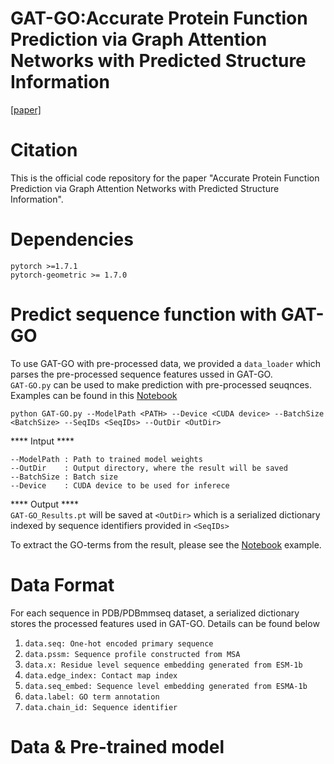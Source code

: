 # GAT-GO:Accurate Protein Function Prediction via Graph Attention Networks with Predicted Structure Information
[[paper]](https://academic.oup.com/bib/advance-article/doi/10.1093/bib/bbab502/6457163)
 # Citation
This is the official code repository for the paper "Accurate Protein Function Prediction via Graph Attention Networks with Predicted Structure Information".
# Dependencies
```pytorch >=1.7.1```  
```pytorch-geometric >= 1.7.0```  

# Predict sequence function with GAT-GO
To use GAT-GO with pre-processed data, we provided a ```data_loader``` which parses the pre-processed sequence features ussed in GAT-GO.  
```GAT-GO.py``` can be used to make prediction with pre-processed seuqnces. Examples can be found in this [Notebook](https://github.com/bl-2633/GAT-GO/blob/main/examples/GAT-GO%20examples.ipynb)  
```
python GAT-GO.py --ModelPath <PATH> --Device <CUDA device> --BatchSize <BatchSize> --SeqIDs <SeqIDs> --OutDir <OutDir>
```  
\*\*\*\* Intput \*\*\*\* 
```
--ModelPath : Path to trained model weights
--OutDir    : Output directory, where the result will be saved
--BatchSize : Batch size  
--Device    : CUDA device to be used for inferece
```
\*\*\*\* Output \*\*\*\*  
```GAT-GO_Results.pt``` will be saved at ```<OutDir>``` which is a serialized dictionary indexed by sequence identifiers provided in ```<SeqIDs>```

To extract the GO-terms from the result, please see the [Notebook](https://github.com/bl-2633/GAT-GO/blob/main/examples/GAT-GO%20examples.ipynb) example. 
# Data Format
For each sequence in PDB/PDBmmseq dataset, a serialized dictionary stores the processed features used in GAT-GO. Details can be found below  
1. ```data.seq: One-hot encoded primary sequence```  
2. ```data.pssm: Sequence profile constructed from MSA```
3. ```data.x: Residue level sequence embedding generated from ESM-1b```
4. ```data.edge_index: Contact map index```
5. ```data.seq_embed: Sequence level embedding generated from ESMA-1b```
6. ```data.label: GO term annotation```
7. ```data.chain_id: Sequence identifier```

# Data & Pre-trained model

